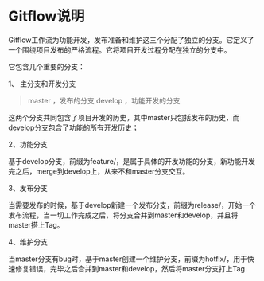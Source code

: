 # Gitflow说明 #

Gitflow工作流为功能开发，发布准备和维护这三个分配了独立的分支。它定义了一个围绕项目发布的严格流程。它将项目开发过程分配在独立的分支中。

它包含几个重要的分支：

1、 主分支和开发分支

> master ，发布的分支
> develop ，功能开发的分支

这两个分支共同包含了项目开发的历史，其中master只包括发布的历史，而develop分支包含了功能的所有开发历史；

2、功能分支

基于develop分支，前缀为feature/，是属于具体的开发功能的分支，新功能开发完之后，merge到develop上，从来不和master分支交互。

3、发布分支

当需要发布的时候，基于develop新建一个发布分支，前缀为release/，开始一个发布流程，当一切工作完成之后，将分支合并到master和develop，并且将master搭上Tag。

4、维护分支

当master分支有bug时，基于master创建一个维护分支，前缀为hotfix/，用于快速修复错误，完毕之后合并到master和develop，然后将master分支打上Tag

